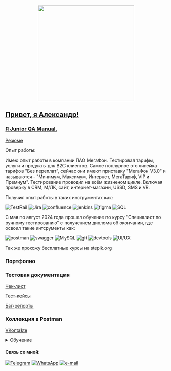 

<div align="center" dir="auto">
  <animated-image data-catalyst="" style="width: 600px;"><a target="_blank" rel="noopener noreferrer nofollow" href="https://media1.tenor.com/m/C1r3YSmu4IQAAAAC/coding.gif" data-target="animated-image.originalLink"><img height="300" src="https://media1.tenor.com/m/C1r3YSmu4IQAAAAC/coding.gif" style="max-width: 400%; display: inline-block;" data-target="animated-image.originalImage"></a>
      <span class="AnimatedImagePlayer" data-target="animated-image.player" hidden="">
        <a data-target="animated-image.replacedLink" class="AnimatedImagePlayer-images" href="https://media1.tenor.com/m/C1r3YSmu4IQAAAAC/coding.gif" target="_blank">
</div>

## Привет, я  Александр!
### Я Junior QA Manual.



<a href="https://shepsi.hh.ru/resume/b0dd466eff0d2a6ce00039ed1f334873527261" rel="nofollow">Резюме</a>

Опыт работы:

Имею опыт работы в компании ПАО МегаФон. 
Тестировал тарифы, услуги и продукты для B2C клиентов.
Самое поплурное это линейка тарифов "Без переплат", сейчас они имеют приставку "МегаФон V3.0" и называются - "Минимум, Максимум, Интернет, МегаТариф, VIP и Премиум".
Тестирование проводил на всём жизненом цикле. Включая проверку в CRM, М/ЛК, сайт, интернет-магазин, USSD, SMS и VR.

Получил опыт работы в таких инструментах как:

![TestRail](https://img.shields.io/badge/-Testrail-090909?style=for-the-badge&logo=Testrail&logoColor=27A0D9)
![Jira](https://img.shields.io/badge/-Jira-090909?style=for-the-badge&logo=Jira&logoColor=27A0D9)
![confluence](https://img.shields.io/badge/-confluence-090909?style=for-the-badge&logo=confluence&logoColor=27A0D9)
![jenkins](https://img.shields.io/badge/-jenkins-090909?style=for-the-badge&logo=jenkins&logoColor=27A0D9)
![figma](https://img.shields.io/badge/-figma-090909?style=for-the-badge&logo=figma&logoColor=27A0D9)
![SQL](https://img.shields.io/badge/-pl/sql.developer-090909?style=for-the-badge&logo=sql&logoColor=27A0D9)

С мая по август 2024 года прошел обучение по курсу "Специалист по ручному тестированию" с получением диплома об окончании, где освоил такие интсрументы как:

![postman](https://img.shields.io/badge/-postman-090909?style=for-the-badge&logo=postman&logoColor=27A0D9)
![swagger](https://img.shields.io/badge/-swagger-090909?style=for-the-badge&logo=swagger&logoColor=27A0D9)
![MySQL](https://img.shields.io/badge/-MySQL-090909?style=for-the-badge&logo=MySQL&logoColor=27A0D9)
![git](https://img.shields.io/badge/-git-090909?style=for-the-badge&logo=git&logoColor=27A0D9)
![devtools](https://img.shields.io/badge/-devtools-090909?style=for-the-badge&logo=devtools&logoColor=27A0D9)
![UI/UX](https://img.shields.io/badge/-UI/UX-090909?style=for-the-badge&logo=UI/UX&logoColor=27A0D9)

Так же прохожу бесплатные курсы на stepik.org

### Портфолио
### Тестовая документация
<a href="https://docs.google.com/spreadsheets/d/1EfuC8Jb_Q4CXeDC1KaI1EaqCSmPP7was1c-4r00DkWA/edit?gid=1103595938#gid=1103595938" rel="nofollow">Чек-лист</a>

<a href="https://docs.google.com/spreadsheets/d/1EfuC8Jb_Q4CXeDC1KaI1EaqCSmPP7was1c-4r00DkWA/edit?gid=0#gid=0" rel="nofollow">Тест-кейсы</a>

<a href="https://docs.google.com/spreadsheets/d/1EfuC8Jb_Q4CXeDC1KaI1EaqCSmPP7was1c-4r00DkWA/edit?gid=335394616#gid=335394616" rel="nofollow">Баг-репорты</a>



### Коллекция в Postman
<a href="https://raw.githubusercontent.com/Sanek7163/Sanek7163/main/API%20%D0%92%D0%BA%D0%BE%D0%BD%D1%82%D0%B0%D0%BA%D1%82%D0%B5.postman_collection.json" rel="nofollow">VKontakte</a>

<details> 
<summary> Обучение </summary> 
<img name=pic src="https://s277vla.storage.yandex.net/rdisk/03c11943a80fa719a8d288866972506f633e688c7deef67bf267523a129c627f/66f354c9/4lDLIazdOc2i29e_WX3I8qZpQikxYGFs913kcwA9GpiCQNEz_FJNV215bIX4nfRRiy_yziEJmy9x_uLmL5QoqQ==?uid=1031410725&filename=%D0%94%D0%B8%D0%BF%D0%BB%D0%BE%D0%BC.JPG&disposition=inline&hash=&limit=0&content_type=image%2Fjpeg&owner_uid=1031410725&fsize=113563&hid=3b1e173c0dd007ed31dd440775e5c268&media_type=image&tknv=v2&etag=2b023cab27f3be016bed20d4e355375f&ts=622e670780440&s=44ea7849d7f7d35de444aa7f90bc20a6ef04a546c38a963325e9b7bcbb328644&pb=U2FsdGVkX1_aTB_5sTRsMdny-R-o1pkCJy3UaHnCAusfFpP2tCWH2yWX34eCEXbj0Oz_WhKsOIZGldlA225HFpcxrhQbDS9kO-VRFtkVu40" width="200" height="100" border="0" alt="Диплом">

<img name=pic src="https://s656sas.storage.yandex.net/rdisk/e1623afbbfb58411cea8e4337ae43c878351289dd34b243b034fb819ce00efe5/66e1907c/4lDLIazdOc2i29e_WX3I8vayxhmF1RQ4Bp6IJJtLYtpqxGzSa0xmAKnDjwDUUdXkckC1zRSxqSuNshgVbgU3sQ==?uid=1031410725&filename=%D0%A1%D0%B5%D1%80%D1%82%D0%B8%D1%84%D0%B8%D0%BA%D0%B0%D1%82.JPG&disposition=inline&hash=&limit=0&content_type=image%2Fjpeg&owner_uid=1031410725&fsize=55371&hid=141ec233966e878b15d9eda2831e959d&media_type=image&tknv=v2&etag=158caf41f7480308c8b94e869e809727&ts=621d756e81700&s=0fbe4e85ad98e5bbf1cc78cabfc1b4f2c8f1313ced3e34f033bf15643d43bd1f&pb=U2FsdGVkX19ZLFtGZXz-xvN1jNy_jGD5CYBMjhag0-MyatiHCuCP7zNOjw6_2Z3O5uzladdIsgFcdu9MYtuM6nnbNUUMTJnHmkci1c0VBA0" width="200" height="100" border="0" alt="Сертификат">

<img name=pic src="https://s232vlx.storage.yandex.net/rdisk/83cc3580e9c647f90acb915c30dee2cb7a18cda78503235e8d57a94e57fecca0/66f35571/4lDLIazdOc2i29e_WX3I8jKfE_N92hcVR_f8iyGNIDlE9vqR7a2aroXdGzXrH5RqLEzmoDf8FjsqytVrfsNK8g==?uid=1031410725&filename=%D0%A1%D0%B5%D1%80%D1%82%D0%B8%D1%84%D0%B8%D0%BA%D0%B0%D1%82%20stepik.JPG&disposition=inline&hash=&limit=0&content_type=image%2Fjpeg&owner_uid=1031410725&fsize=57832&hid=c7abeaf8858b287d62f46c2f475a7e23&media_type=image&tknv=v2&etag=b51410e4ae9fd8c33a8ae7b3f87ac42a&ts=622e67a7b7e40&s=ce47cbaac14972274f4f782d75efe1ff473eb5f5043c5e0e59b00fd894802aff&pb=U2FsdGVkX180Pj-xJHQolbrPRVDT7kgvaUyEtKUMzTnS_Sqeu3Rqsod3hpbku_c95FrZM5zmSVyy7XXJOxZBOy40TOtrFFkzm05VtrlKvQ0" width="200" height="100" border="0" alt="Сертификат stepik">
</details>

#### Связь со мной:

[![Telegram](https://img.shields.io/badge/-Telegram-090909?style=for-the-badge&logo=telegram&logoColor=27A0D9)](https://t.me/conq71)
[![WhatsApp](https://img.shields.io/badge/-WhatsApp-090909?style=for-the-badge&logo=WhatsApp&logoColor=27A0D9)](https://wa.me/79093233430)
[![e-mail](https://img.shields.io/badge/-email-090909?style=for-the-badge&logo=viber&logoColor=27A0D9)](mailto:nebozhenko@mail.ru)
